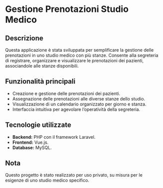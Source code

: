 # Gestione Prenotazioni Studio Medico

## Descrizione

Questa applicazione è stata sviluppata per semplificare la gestione delle prenotazioni in uno studio medico con più stanze. Consente alla segreteria di registrare, organizzare e visualizzare le prenotazioni dei pazienti, associandole alle stanze disponibili.

## Funzionalità principali

- Creazione e gestione delle prenotazioni dei pazienti.
- Assegnazione delle prenotazioni alle diverse stanze dello studio.
- Visualizzazione di un calendario organizzato per giorno e stanza.
- Interfaccia intuitiva per agevolare l’operatività della segreteria.

## Tecnologie utilizzate

- **Backend:** PHP con il framework Laravel.
- **Frontend:** Vue.js.
- **Database:** MySQL.

## Nota

Questo progetto è stato realizzato per uso privato, su misura per le esigenze di uno studio medico specifico.
